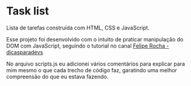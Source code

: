 # Task list
Lista de tarefas construída com HTML, CSS e JavaScript.

Esse projeto foi desenvolvido com o intuito de praticar manipulação do DOM com JavaScript, seguindo o tutorial no canal [Felipe Rocha - dicasparadevs](https://www.youtube.com/@dicasparadevs)

No arquivo scripts.js eu adicionei vários comentários para explicar para mim mesmo o que cada trecho de código faz, garatindo uma melhor compreensão do que eu estava fazendo.

